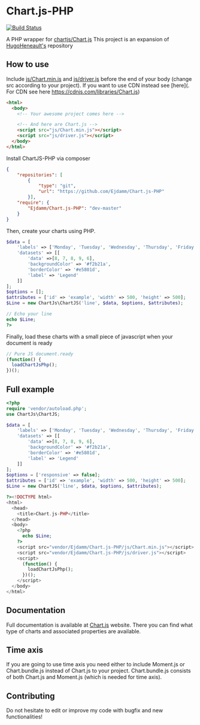 Chart.js-PHP
============
[![Build Status](https://travis-ci.org/Ejdamm/Chart.js-PHP.svg?branch=master)](https://travis-ci.org/Ejdamm/Chart.js-PHP)

A PHP wrapper for [chartjs/Chart.js](https://github.com/chartjs/Chart.js)
This project is an expansion of [HugoHeneault's](https://github.com/HugoHeneault/Chart.js-PHP) repository

## How to use
Include [js/Chart.min.js](js/Chart.min.js) and [js/driver.js](js/driver.js) before the end of your body (change src according to your project). If you want to use CDN instead see [here](. For CDN see here https://cdnjs.com/libraries/Chart.js)
```html
<html>
  <body>
    <!-- Your awesome project comes here -->

    <!-- And here are Chart.js -->
    <script src="js/Chart.min.js"></script>
    <script src="js/driver.js"></script>
  </body>
</html>
```

Install ChartJS-PHP via composer
```json
{
    "repositories": [
        {
            "type": "git",
            "url": "https://github.com/Ejdamm/Chart.js-PHP"
        }],
    "require": {
        "Ejdamm/Chart.js-PHP": "dev-master"
    }
}
```

Then, create your charts using PHP.
```php
$data = [
    'labels' => ['Monday', 'Tuesday', 'Wednesday', 'Thursday', 'Friday'],
    'datasets' => [[
        'data' =>[8, 7, 8, 9, 6],
        'backgroundColor' => '#f2b21a',
        'borderColor' => '#e5801d',
        'label' => 'Legend'
    ]]
];
$options = [];
$attributes = ['id' => 'example', 'width' => 500, 'height' => 500];
$Line = new ChartJs\ChartJS('line', $data, $options, $attributes);

// Echo your line
echo $Line;
?>
```

Finally, load these charts with a small piece of javascript when your document is ready
```js
// Pure JS document.ready
(function() {
  loadChartJsPhp();
})();
```

## Full example
```php
<?php
require 'vendor/autoload.php';
use ChartJs\ChartJS;

$data = [
    'labels' => ['Monday', 'Tuesday', 'Wednesday', 'Thursday', 'Friday'],
    'datasets' => [[
        'data' =>[8, 7, 8, 9, 6],
        'backgroundColor' => '#f2b21a',
        'borderColor' => '#e5801d',
        'label' => 'Legend'
    ]]
];
$options = ['responsive' => false];
$attributes = ['id' => 'example', 'width' => 500, 'height' => 500];
$Line = new ChartJS('line', $data, $options, $attributes);

?><!DOCTYPE html>
<html>
  <head>
    <title>Chart.js-PHP</title>
  </head>
  <body>
    <?php
      echo $Line;
    ?>
    <script src="vendor/Ejdamm/Chart.js-PHP/js/Chart.min.js"></script>
    <script src="vendor/Ejdamm/Chart.js-PHP/js/driver.js"></script>
    <script>
      (function() {
        loadChartJsPhp();
      })();
    </script>
  </body>
</html>
```

## Documentation
Full documentation is available at [Chart.js](http://www.chartjs.org/docs/latest/charts/) website. There you can find what type of charts and associated properties are available.

## Time axis
If you are going to use time axis you need either to include Moment.js or Chart.bundle.js instead of Chart.js to your project. Chart.bundle.js consists of both Chart.js and Moment.js (which is needed for time axis).

## Contributing
Do not hesitate to edit or improve my code with bugfix and new functionalities!
